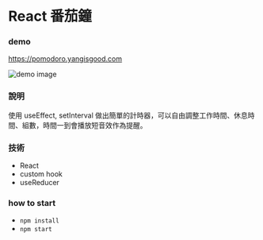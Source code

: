# React 番茄鐘

### demo

<a target="_blank" href="https://pomodoro.yangisgood.com">https://pomodoro.yangisgood.com</a>

![demo image](https://imgur.com/qkwxkWe.jpg)

### 說明
使用 useEffect, setInterval 做出簡單的計時器，可以自由調整工作時間、休息時間、組數，時間一到會播放短音效作為提醒。

### 技術
* React
* custom hook
* useReducer

### how to start

* `npm install`
* `npm start`
